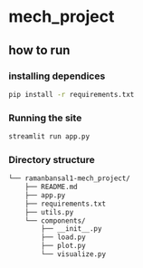 # mech_project


## how to run

### installing dependices 
```bash
pip install -r requirements.txt
```

### Running the site
```bash
streamlit run app.py
```

### Directory structure

```bash
└── ramanbansal1-mech_project/
    ├── README.md
    ├── app.py
    ├── requirements.txt
    ├── utils.py
    └── components/
        ├── __init__.py
        ├── load.py
        ├── plot.py
        └── visualize.py
```
